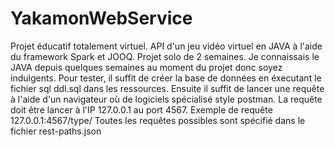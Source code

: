# YakamonWebService
Projet éducatif totalement virtuel.
API d'un jeu vidéo virtuel en JAVA à l'aide du framework Spark et JOOQ. Projet solo de 2 semaines.
Je connaissais le JAVA depuis quelques semaines au moment du projet donc soyez indulgents.
Pour tester, il suffit de créer la base de données en éxecutant le fichier sql ddl.sql dans les ressources.
Ensuite il suffit de lancer une requête à l'aide d'un navigateur où de logiciels spécialisé style postman.
La requête doit être lancer à l'IP 127.0.0.1 au port 4567.
Exemple de requête 127.0.0.1:4567/type/
Toutes les requêtes possibles sont spécifié dans le fichier rest-paths.json

